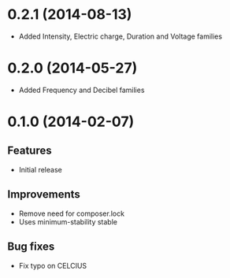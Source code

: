 # 0.2.1 (2014-08-13)
 - Added Intensity, Electric charge, Duration and Voltage families

# 0.2.0 (2014-05-27)
 - Added Frequency and Decibel families

# 0.1.0 (2014-02-07)

## Features
 - Initial release

## Improvements
 - Remove need for composer.lock
 - Uses minimum-stability stable

## Bug fixes
- Fix typo on CELCIUS

